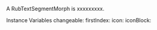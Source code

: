 A RubTextSegmentMorph is xxxxxxxxx.Instance Variables	changeable:		<Object>	firstIndex:		<Object>	icon:		<Object>	iconBlock:		<Object>	label:		<Object>	lastIndex:		<Object>	textArea:		<Object>changeable	- xxxxxfirstIndex	- xxxxxicon	- xxxxxiconBlock	- xxxxxlabel	- xxxxxlastIndex	- xxxxxtextArea	- xxxxx